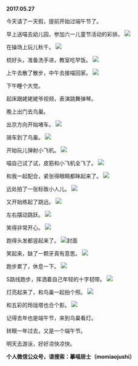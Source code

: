 
          
**2017.05.27**

今天请了一天假，提前开始过端午节了。

早上送喵去幼儿园，参加六一儿童节活动的彩排。
![](https://mmbiz.qlogo.cn/mmbiz_jpg/uDI3FLln00YB2OAhFOjH8ufMOACACN8MlFicuaSHaITStN2cEuK34JfcFGzyn5tcicnfEdslVtEibhtXKYyAD7gzg/0?wx_fmt=jpeg)


在操场上玩儿秋千。
![](https://mmbiz.qlogo.cn/mmbiz_jpg/uDI3FLln00YB2OAhFOjH8ufMOACACN8MNAibSpX2CxXfica1YDZtAAxPzia0Mn6WT0EZHZxYZtZMKT0HBDWbpXVYQ/0?wx_fmt=jpeg)


梳好头，准备洗手进，教室吃早饭。
![](https://mmbiz.qlogo.cn/mmbiz_jpg/uDI3FLln00YB2OAhFOjH8ufMOACACN8MVNoOuIRnCm6okJxQbGZZU8TWavN5ON3lZ17rfuycebcwXV41SaDNUA/0?wx_fmt=jpeg)


上午去散了散步，中午去接喵回家。
![](https://mmbiz.qlogo.cn/mmbiz_jpg/uDI3FLln00YB2OAhFOjH8ufMOACACN8Mb2o9UH4p1O1D9mqN6JlV2axHzUSTIGPgYSy123ic6RgoyrGoT5c9rLg/0?wx_fmt=jpeg)


下午睡个大觉。

起床跟姥姥姥爷视频，表演跳舞弹琴。

晚上出门去鸟巢。

出京方向开始堵车。
![](https://mmbiz.qlogo.cn/mmbiz_jpg/uDI3FLln00YB2OAhFOjH8ufMOACACN8MCHZTkn35ljOVNia8ANkusPZBZrx49c1AIImO0lmpbSaDK0DZciaEA7uA/0?wx_fmt=jpeg)


骑车到了鸟巢。
![](https://mmbiz.qlogo.cn/mmbiz_jpg/uDI3FLln00YB2OAhFOjH8ufMOACACN8Mf5N0A1VQLlShkRsEW6vqY4k2RDk8kHY46TicEwibktPwpycicVuQo4I3g/0?wx_fmt=jpeg)


开始玩儿弹射小飞机。
![](https://mmbiz.qlogo.cn/mmbiz_jpg/uDI3FLln00YB2OAhFOjH8ufMOACACN8MJpUvhnIDM35oAL05fIC9ADJmMNZ3GXbX7yiaicI7iaFlggzvSBho3JfzA/0?wx_fmt=jpeg)


喵自己试了试，皮筋和小飞机全飞了。
![](https://mmbiz.qlogo.cn/mmbiz_jpg/uDI3FLln00YB2OAhFOjH8ufMOACACN8Mmh4icMGs9gLsojtA3IDSmr1RaxrSIClgTdebkc1TO6Q3hqfTcFsHicDA/0?wx_fmt=jpeg)


和我一起配合，紧张得眼睛都眯起来了。
![](https://mmbiz.qlogo.cn/mmbiz_jpg/uDI3FLln00YB2OAhFOjH8ufMOACACN8MibHkZKlicA4A8SEyj49Rf0icGwdiamNHTibux4DAQS2qpLj7ibG3dUSiaBGxw/0?wx_fmt=jpeg)


远处拍了一张标致小人儿。
![](https://mmbiz.qlogo.cn/mmbiz_jpg/uDI3FLln00YB2OAhFOjH8ufMOACACN8M7Y6dSK6bUL8sDslY8J5ezKOJ9dJHBNKRG048TYCbbibwmibQxZYkiaKUg/0?wx_fmt=jpeg)


又开始练起了跳远。
![](https://mmbiz.qlogo.cn/mmbiz_jpg/uDI3FLln00YB2OAhFOjH8ufMOACACN8McF3ggAeRyYATPxdOTUABzWDkYuM9QtwJRNwKy7fAgkCJkObZwAicdrw/0?wx_fmt=jpeg)


左右摆动跳跃。
![](https://mmbiz.qlogo.cn/mmbiz_jpg/uDI3FLln00YB2OAhFOjH8ufMOACACN8MdlBIvfc8adYp5ibhqOHA3ZIXt3NYClibeEJ6o8BeX0Eic2FcclCiabFqRg/0?wx_fmt=jpeg)


笑得非常开心。
![](https://mmbiz.qlogo.cn/mmbiz_jpg/uDI3FLln00YB2OAhFOjH8ufMOACACN8MCct0FsfYdSgKqibYia6eE3uxAPqEFJE3tJeMyN7FyIfIib6OHibAX7BOEw/0?wx_fmt=jpeg)


跑得头发都竖起来了。
![](https://mmbiz.qlogo.cn/mmbiz_jpg/uDI3FLln00YB2OAhFOjH8ufMOACACN8MDDMmJmibSx4EeWJV7NlibxGeEppI0siawZ0ynV8HibVI90ficXdT5AroIUw/0?wx_fmt=jpeg)封面


笑起来，缺了一颗牙真有意思。
![](https://mmbiz.qlogo.cn/mmbiz_jpg/uDI3FLln00YB2OAhFOjH8ufMOACACN8MOCvjhrV6pkI7jMY56aJPttlN7fP5WUgaj8T0637vl5NrjG815lbapQ/0?wx_fmt=jpeg)


跑步累了，休息一下。
![](https://mmbiz.qlogo.cn/mmbiz_jpg/uDI3FLln00YB2OAhFOjH8ufMOACACN8MGSmLIPRUV8Cic4uDGgVI9pVbSK1unusLaYj8ichIF7CQmnrJhA0gHbHw/0?wx_fmt=jpeg)


S路线跑步，挥洒着自己年轻的十字韧带。
![](https://mmbiz.qlogo.cn/mmbiz_jpg/uDI3FLln00YB2OAhFOjH8ufMOACACN8M36mXM95HmNp5LfTvkOzsYOsC6cahqKSia0zeYickyNshjW5U2n0wMUbw/0?wx_fmt=jpeg)


灯亮起来了，和鸟巢一起拍个照。
![](https://mmbiz.qlogo.cn/mmbiz_jpg/uDI3FLln00YB2OAhFOjH8ufMOACACN8MupdnLc9dHHQr9HB9yvWgDAnwq0sH1fyjCNF6lWXYiabiaP5BN8SD2YuA/0?wx_fmt=jpeg)


和五彩的玲珑塔也合个影。
![](https://mmbiz.qlogo.cn/mmbiz_jpg/uDI3FLln00YB2OAhFOjH8ufMOACACN8MTbyofBicKQXxKkZfiboScAaY24kZtEDicgJpwrQzeWFTMicI00icVkgcerQ/0?wx_fmt=jpeg)


记得去年也是端午节，来到鸟巢看灯。

转眼一年过去，又是一个端午节。

明天去游泳，好好凉快凉快。


**个人微信公众号，请搜索：摹喵居士（momiaojushi）**

        